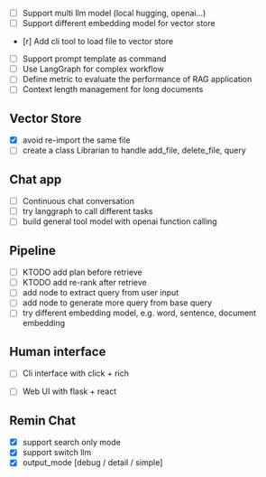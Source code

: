 - [ ] Support multi llm model (local hugging, openai...)
- [ ] Support different embedding model for vector store
- [r] Add cli tool to load file to vector store
- [ ] Support prompt template as command
- [ ] Use LangGraph for complex workflow
- [ ] Define metric to evaluate the performance of RAG application
- [ ] Context length management for long documents

## Vector Store
- [x] avoid re-import the same file
- [ ] create a class Librarian to handle add_file, delete_file, query

## Chat app
- [ ] Continuous chat conversation
- [ ] try langgraph to call different tasks
- [ ] build general tool model with openai function calling

## Pipeline
- [ ] KTODO add plan before retrieve
- [ ] KTODO add re-rank after retrieve
- [ ] add node to extract query from user input
- [ ] add node to generate more query from base query
- [ ] try different embedding model, e.g. word, sentence, document embedding

## Human interface

- [ ] Cli interface with click + rich
- [ ] Web UI with flask + react



## Remin Chat
- [x] support search only mode 
- [x] support switch llm
- [x] output_mode [debug / detail / simple]
